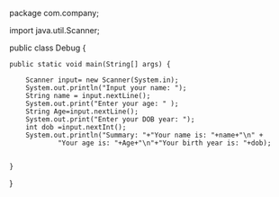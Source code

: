 package com.company;

import java.util.Scanner;

public class Debug {
    
    public static void main(String[] args) {

        Scanner input= new Scanner(System.in);
        System.out.println("Input your name: ");
        String name = input.nextLine();
        System.out.print("Enter your age: " );
        String Age=input.nextLine();
        System.out.print("Enter your DOB year: ");
        int dob =input.nextInt();
        System.out.println("Summary: "+"Your name is: "+name+"\n" +
                "Your age is: "+Age+"\n"+"Your birth year is: "+dob);


    }
}
